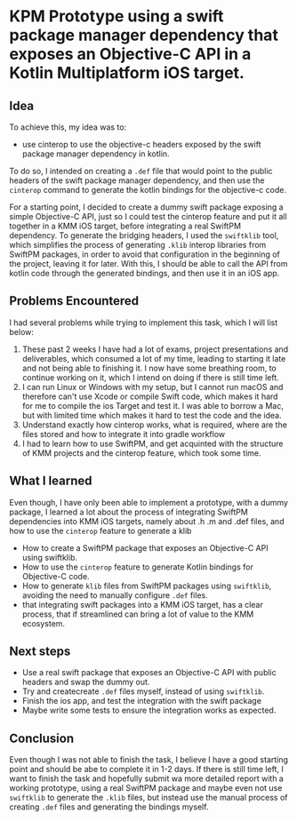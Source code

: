 # KPM Prototype using a swift package manager dependency that exposes an Objective-C API in a Kotlin Multiplatform iOS target.

## Idea

To achieve this, my idea was to:
- use cinterop to use the objective-c headers exposed by the swift package manager dependency in kotlin.
  
To do so, I intended on creating a `.def` file that would point to the public headers of the swift package manager dependency, and then use the `cinterop` command to generate the kotlin bindings for the objective-c code.

For a starting point, I decided to create a dummy swift package exposing a simple Objective-C API, just so I could test the cinterop feature and put it all together in a KMM iOS target, before integrating a real SwiftPM dependency.
To generate the bridging headers, I used the `swiftklib` tool, which simplifies the process of generating `.klib` interop libraries from SwiftPM packages, in order to avoid that configuration in the beginning of the project, leaving it for later.
With this, I should be able to call the API from kotlin code through the generated bindings, and then use it in an iOS app.

## Problems Encountered

I had several problems while trying to implement this task, which I will list below:
1. These past 2 weeks I have had a lot of exams, project presentations and deliverables, which consumed a lot of my time, leading to starting it late and not being able to finishing it. I now have some breathing room, to continue working on it, which I intend on doing if there is still time left.
2. I can run Linux or Windows with my setup, but I cannot run macOS and therefore can't use Xcode or compile Swift code, which makes it hard for me to compile the ios Target and test it. I was able to borrow a Mac, but with limited time  which makes it hard to test the code and the idea.
3. Understand exactly how cinterop works, what is required, where are the files stored and how to integrate it into gradle workflow
4. I had to learn how to use SwiftPM, and get acquinted with the structure of KMM projects and the cinterop feature, which took some time.


## What I learned

Even though, I have only been able to implement a prototype, with a dummy package, I learned a lot about the process of integrating SwiftPM dependencies into KMM iOS targets, namely about .h .m and .def files, and how to use the `cinterop` feature to generate a klib

- How to create a SwiftPM package that exposes an Objective-C API using swiftklib.
- How to use the `cinterop` feature to generate Kotlin bindings for Objective-C code.
- How to generate `klib` files from SwiftPM packages using `swiftklib`, avoiding the need to manually configure `.def` files.
- that integrating swift packages into a KMM iOS target, has a clear process, that if streamlined can bring a lot of value to the KMM ecosystem.

## Next steps

- Use a real swift package that exposes an Objective-C API with public headers and swap the dummy out. 
- Try and createcreate `.def` files myself, instead of using `swiftklib`.
- Finish the ios app, and test the integration with the swift package
- Maybe write some tests to ensure the integration works as expected.

## Conclusion

Even though I was not able to finish the task, I believe I have a good starting point and should be abe to complete it in 1-2 days. If there is still time left, I want to finish the task and hopefully submit wa more detailed report with a working prototype, using a real SwiftPM package and maybe even not use `swiftklib` to generate the `.klib` files, but instead use the manual process of creating `.def` files and generating the bindings myself.
